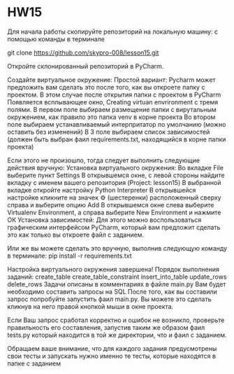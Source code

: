 # HW15
Для начала работы скопируйте репозиторий на локальную машину: c помощью команды в терминале

git clone https://github.com/skypro-008/lesson15.git

Откройте склонированный репозиторий в PyCharm.

Cоздайте виртуальное окружение:
Простой вариант:
Pycharm может предложить вам сделать это после того, как вы откроете папку с проектом. В этом случае после открытия папки с проектом в PyCharm Появляется всплывающее окно, Creating virtuan envrironment c тремя полями. В первом поле выбираем размещение папки с вирутальным окружением, как правило это папка venv в корне проекта Во втором поле выбираем устанавливаемый интерпритатор по умолчанию (можно оставить без изменений) В 3 поле выбираем список зависимостей (должен быть выбран фаил requirements.txt, находящийся в корне папки проекта)

Если этого не произошло, тогда следует выполнить следующие действия вручную:
Установка виртуального окружения:
Во вкладке File выберите пункт Settings
В открывшемся окне, с левой стороны найдите вкладку с именем вашего репозитория (Project: lesson15)
В выбранной вкладке откройте настройку Python Interpreter
В открывшейся настройке кликните на значек ⚙ (шестеренки) расположенный сверху справа и выберите опцию Add
В открывшемся окне слева выберите Virtualenv Environment, а справа выберите New Environment и нажмите ОК
Установка зависимостей:
Для этого можно воспользоваться графическим интерфейсом PyCharm, который вам предложит сделать это как только вы откроете файл с заданием.

Или же вы можете сделать это вручную, выполнив следующую команду в терминале: pip install -r requirements.txt

Настройка виртуального окружения завершена!
Порядок выполнения заданий:
create_table
create_table_constraint
insert_into_table
update_rows
delete_rows
Задачи описаны в комментариях в файле main.py Вам будет необходимо составить запросы на SQL После того, как вы составили запрос попробуйте запустить фаил main.py. Вы можете это сделать кликнув на него правой кнопкой мыши в окне проекта.

Если Ваш запрос сработал корректно и ошибок не возникло, проверьте правильность его составления, запустив таким же образом фаил tests.py который находится в той же директории, что и фаил с заданием.

Обращаем ваше внимание, что для каждого задания предусмотрены свои тесты и запускать нужно именно те тесты, которые находятся в папке с заданием
